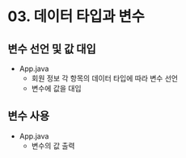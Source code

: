 # 03. 데이터 타입과 변수

## 변수 선언 및 값 대입

- App.java
  - 회원 정보 각 항목의 데이터 타입에 따라 변수 선언
  - 변수에 값을 대입

## 변수 사용

- App.java
  - 변수의 값 출력